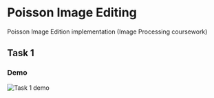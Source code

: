 # Poisson Image Editing

Poisson Image Edition implementation (Image Processing coursework)


## Task 1

### Demo

![Task 1 demo](https://github.com/benjaminhadfield/poisson-image-editing/tree/master/demos/gifs/t1-demo.gif)
